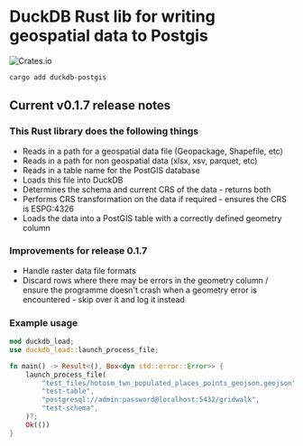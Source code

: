 # DuckDB Rust lib for writing geospatial data to Postgis

![Crates.io](https://img.shields.io/crates/d/duckdb-postgis)

```bash
cargo add duckdb-postgis
```

## Current v0.1.7 release notes

### This Rust library does the following things

- Reads in a path for a geospatial data file (Geopackage, Shapefile, etc)
- Reads in a path for non geospatial data (xlsx, xsv, parquet, etc)
- Reads in a table name for the PostGIS database
- Loads this file into DuckDB
- Determines the schema and current CRS of the data - returns both
- Performs CRS transformation on the data if required - ensures the CRS is ESPG:4326
- Loads the data into a PostGIS table with a correctly defined geometry column

### Improvements for release 0.1.7

- Handle raster data file formats
- Discard rows where there may be errors in the geometry column / ensure the programme doesn't crash when a geometry error is encountered - skip over it and log it instead

### Example usage

```rust
mod duckdb_load;
use duckdb_load::launch_process_file;

fn main() -> Result<(), Box<dyn std::error::Error>> {
    launch_process_file(
        "test_files/hotosm_twn_populated_places_points_geojson.geojson",
        "test-table",
        "postgresql://admin:password@localhost:5432/gridwalk",
        "test-schema",
    )?;
    Ok(())
}

```
